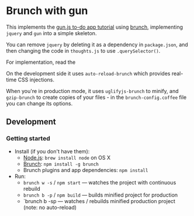 # Brunch with gun

This implements the [gun.js to-do app tutorial](//gun.js.org/think.html) using [brunch](//brunch.io), implementing `jquery` and `gun` into a simple skeleton.

You can remove `jquery` by deleting it as a dependency in `package.json`, and then changing the code in `thoughts.js` to use `.querySelector()`.

For implementation, read the

On the development side it uses `auto-reload-brunch` which provides real-time CSS injections.

When you're in production mode, it uses `uglifyjs-brunch` to minify, and `gzip-brunch` to create copies of your files - in the `brunch-config.coffee` file you can change its options.

## Development

### Getting started
* Install (if you don't have them):
    * [Node.js](//nodejs.org): `brew install node` on OS X
    * [Brunch](//brunch.io): `npm install -g brunch`
    * Brunch plugins and app dependencies: `npm install`
* Run:
    * `brunch w -s` / `npm start` — watches the project with continuous rebuild
    * `brunch b -p` / `npm build` — builds minified project for production
    * `brunch b -sp — watches / rebuilds minified production project (note: no auto-reload)
